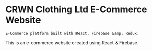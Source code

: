 # CRWN Clothing Ltd E-Commerce Website
`E-Commerce platform built with React, Firebase &amp; Redux.`

This is an e-commerce website created using React & Firebase.